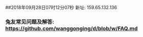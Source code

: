##2018年09月28日07时12分07秒 新址: 159.65.132.136
### 兔友常见问题及解答: https://github.com/wanggonging/d/blob/w/FAQ.md
